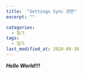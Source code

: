 ```yaml
---
title:  "Settings Sync 관련"
excerpt: ""

categories:
  - 일기
tags:
  - 일기
last_modified_at: 2020-08-30
---
```


***Hello World!!!***
